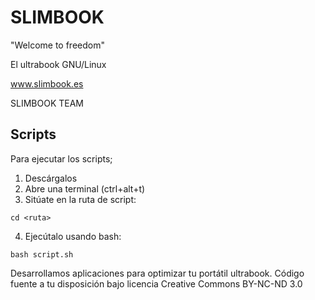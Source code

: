 # SLIMBOOK
"Welcome to freedom"

El ultrabook GNU/Linux

www.slimbook.es

SLIMBOOK TEAM

Scripts
--
Para ejecutar los scripts;
1. Descárgalos
2. Abre una terminal (ctrl+alt+t)
3. Sitúate en la ruta de script:
  ```
  cd <ruta>
  ```
4. Ejecútalo usando bash:
  ```
  bash script.sh
  ```

Desarrollamos aplicaciones para optimizar tu portátil ultrabook.
Código fuente a tu disposición bajo licencia Creative Commons BY-NC-ND 3.0
